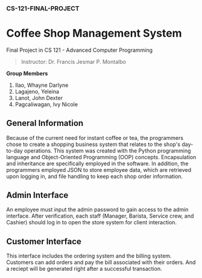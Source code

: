 ### CS-121-FINAL-PROJECT

# Coffee Shop Management System
Final Project in CS 121 - Advanced Computer Programming
 >Instructor: Dr. Francis Jesmar P. Montalbo

**Group Members**
1. Ilao, Whayne Darlyne
2. Lagajeno, Yeleina
3. Lanot, John Dexter
4. Pagcaliwagan, Ivy Nicole

## General Information

Because of the current need for instant coffee or tea, the programmers chose to create a shopping business system that relates to the shop's day-to-day operations. This system was created with the Python programming language and Object-Oriented Programming (OOP) concepts. Encapsulation and inheritance are specifically employed in the software. In addition, the programmers employed JSON to store employee data, which are retrieved upon logging in, and file handling to keep each shop order information.

## Admin Interface

An employee must input the admin password to gain access to the admin interface. After verification, each staff (Manager, Barista, Service crew, and Cashier) should log in to open the store system for client interaction.

## Customer Interface

This interface includes the ordering system and the billing system. Customers can add orders and pay the bill associated with their orders. And a reciept will be generated right after a successful transaction.
